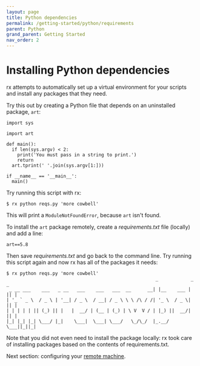 ```yaml
---
layout: page
title: Python dependencies
permalink: /getting-started/python/requirements
parent: Python
grand_parent: Getting Started
nav_order: 2
---
```


# Installing Python dependencies

rx attempts to automatically set up a virtual environment for your scripts
and install any packages that they need.

Try this out by creating a Python file that depends on an uninstalled package,
`art`:

```
import sys

import art

def main():
  if len(sys.argv) < 2:
    print('You must pass in a string to print.')
    return
  art.tprint(' '.join(sys.argv[1:]))

if __name__ == '__main__':
  main()
```

Try running this script with rx:

    $ rx python reqs.py 'more cowbell'

This will print a `ModuleNotFoundError`, because `art` isn't found.

To install the `art` package remotely, create a _requirements.txt_ file
(locally) and add a line:

    art==5.8

Then save _requirements.txt_ and go back to the command line. Try running this
script again and now rx has all of the packages it needs:

    $ rx python reqs.py 'more cowbell'
                                                           _            _  _
     _ __ ___    ___   _ __   ___    ___   ___  __      __| |__    ___ | || |
    | '_ ` _ \  / _ \ | '__| / _ \  / __| / _ \ \ \ /\ / /| '_ \  / _ \| || |
    | | | | | || (_) || |   |  __/ | (__ | (_) | \ V  V / | |_) ||  __/| || |
    |_| |_| |_| \___/ |_|    \___|  \___| \___/   \_/\_/  |_.__/  \___||_||_|

Note that you did not even need to install the package locally: rx took care of
installing packages based on the contents of requirements.txt.

Next section: configuring your
[remote machine](/getting-started/python/remote-config).
